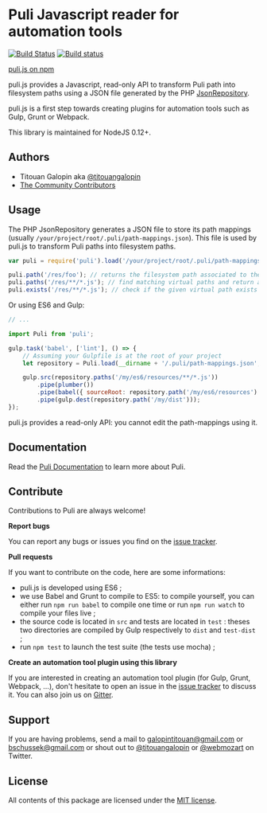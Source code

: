 Puli Javascript reader for automation tools
===========================================

[![Build Status](https://travis-ci.org/tgalopin/puli.js.svg?branch=master)](https://travis-ci.org/tgalopin/puli.js)
[![Build status](https://ci.appveyor.com/api/projects/status/d4sw22uv11mlnyv1?svg=true)](https://ci.appveyor.com/project/tgalopin/puli-js)

[puli.js on npm](https://www.npmjs.com/package/puli)

puli.js provides a Javascript, read-only API to transform Puli path into filesystem paths using
a JSON file generated by the PHP [JsonRepository].

puli.js is a first step towards creating plugins for automation tools such as Gulp, Grunt or
Webpack.

This library is maintained for NodeJS 0.12+.

Authors
-------

* Titouan Galopin aka [@titouangalopin]
* [The Community Contributors]

Usage
-----

The PHP JsonRepository generates a JSON file to store its path mappings (usually
`/your/project/root/.puli/path-mappings.json`). This file is used by puli.js to transform Puli
paths into filesystem paths.

```js
var puli = require('puli').load('/your/project/root/.puli/path-mappings.json', '/your/project/root');

puli.path('/res/foo'); // returns the filesystem path associated to the virtual path /app/foo
puli.paths('/res/**/*.js'); // find matching virtual paths and return associated filesystem paths as an array
puli.exists('/res/**/*.js'); // check if the given virtual path exists or if the given glob contain paths
```

Or using ES6 and Gulp:

``` js
// ...

import Puli from 'puli';

gulp.task('babel', ['lint'], () => {
    // Assuming your Gulpfile is at the root of your project
    let repository = Puli.load(__dirname + '/.puli/path-mappings.json', __dirname);

    gulp.src(repository.paths('/my/es6/resources/**/*.js'))
        .pipe(plumber())
        .pipe(babel({ sourceRoot: repository.path('/my/es6/resources') }))
        .pipe(gulp.dest(repository.path('/my/dist')));
});
```


puli.js provides a read-only API: you cannot edit the path-mappings using it.

Documentation
-------------

Read the [Puli Documentation] to learn more about Puli.

Contribute
----------

Contributions to Puli are always welcome!

**Report bugs**

You can report any bugs or issues you find on the [issue tracker].

**Pull requests**

If you want to contribute on the code, here are some informations:

- puli.js is developed using ES6 ;
- we use Babel and Grunt to compile to ES5: to compile yourself, you can either run `npm run babel` to
 compile one time or run `npm run watch` to compile your files live ;
- the source code is located in `src` and tests are located in `test` : theses two directories are
compiled by Gulp respectively to `dist` and `test-dist` ;
- run `npm test` to launch the test suite (the tests use mocha) ;

**Create an automation tool plugin using this library**

If you are interested in creating an automation tool plugin (for Gulp, Grunt, Webpack, ...), don't
hesitate to open an issue in the [issue tracker] to discuss it. You can also join us on [Gitter].

Support
-------

If you are having problems, send a mail to galopintitouan@gmail.com or bschussek@gmail.com or shout
out to [@titouangalopin] or [@webmozart] on Twitter.

License
-------

All contents of this package are licensed under the [MIT license].

[Puli]: http://puli.io
[JsonRepository]: https://github.com/puli/repository/blob/1.0/src/JsonRepository.php
[The Community Contributors]: https://github.com/tgalopin/puli.js/graphs/contributors
[Installation guide]: http://docs.puli.io/en/latest/installation.html
[Puli Documentation]: http://docs.puli.io/en/latest/index.html
[issue tracker]: https://github.com/tgalopin/puli.js/issues
[Git repository]: https://github.com/puli/repository
[MIT license]: LICENSE
[Gitter]: https://gitter.im/puli/issues
[@webmozart]: https://twitter.com/webmozart
[@titouangalopin]: https://twitter.com/titouangalopin
